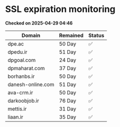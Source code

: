 # SSL expiration monitoring

**Checked on 2025-04-29 04:46**

| Domain | Remained | Status       |
|--------|----------|--------------|
| dpe.ac     | 50 Day   | ✅ |
| dpedu.ir     | 51 Day   | ✅ |
| dpgoal.com     | 24 Day   | ✅ |
| dpmaharat.com     | 37 Day   | ✅ |
| borhanbs.ir     | 50 Day   | ✅ |
| danesh-online.com     | 51 Day   | ✅ |
| ava-crm.ir     | 50 Day   | ✅ |
| darkoobjob.ir     | 76 Day   | ✅ |
| mettis.ir     | 31 Day   | ✅ |
| liaan.ir     | 35 Day   | ✅ |
